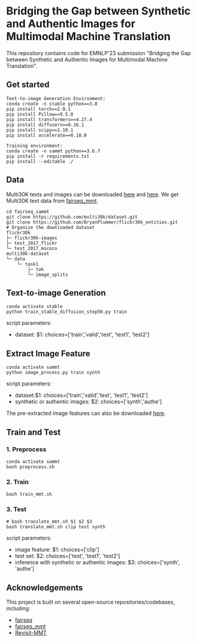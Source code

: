 # Bridging the Gap between Synthetic and Authentic Images for Multimodal Machine Translation
This repository contains code for EMNLP'23 submission "Bridging the Gap between Synthetic and Authentic Images for Multimodal Machine Translation".

## Get started
```
Text-to-image Generation Environment:
conda create -n stable python==3.8
pip install torch==2.0.1
pip install Pillow==9.5.0
pip install transformers==4.27.4
pip install diffusers==0.16.1
pip install scipy==1.10.1
pip install accelerate==0.18.0

Training environment:
conda create -n sammt python==3.6.7
pip install -r requirements.txt
pip install --editable ./
```
## Data
Multi30K texts and images can be downloaded [here](https://github.com/multi30k/dataset) and [here](https://github.com/BryanPlummer/flickr30k_entities). We get Multi30K text data from [fairseq_mmt](https://github.com/zhulifengsheng/fairseq_mmt).
```
cd fairseq_sammt
git clone https://github.com/multi30k/dataset.git
git clone https://github.com/BryanPlummer/flickr30k_entities.git
# Organize the downloaded dataset
flickr30k
├─ flickr30k-images
├─ test_2017_flickr
└─ test_2017_mscoco
multi30k-dataset
└─ data
    └─ task1
        ├─ tok
        └─ image_splits
```
## Text-to-image Generation
```
conda activate stable
python train_stable_diffusion_step50.py train
```
script parameters:
* dataset: $1: choices=['train','valid','test', 'test1', 'test2']
## Extract Image Feature
```
conda activate sammt
python image_process.py train synth
```
script parameters:
* dataset:$1: choices=['train','valid','test', 'test1', 'test2']
* synthetic or authentic images: $2: choices=['synth','authe']

The pre-extracted image features can also be downloaded [here](https://drive.google.com/file/d/1Wwm0Q3IjV5xNmnEEgofMyIonW549UyGQ/view).
## Train and Test
### 1. Preprocess
```
conda activate sammt
bash preprocess.sh
```
### 2. Train
```
bash train_mmt.sh
```
### 3. Test
```
# bash translate_mmt.sh $1 $2 $3
bash translate_mmt.sh clip test synth
```
script parameters:
* image feature: $1: choices=['clip']
* test set: $2: choices=['test', 'test1', 'test2']
* inference with synthetic or authentic images: $3: choices=['synth', 'authe']

## Acknowledgements
This project is built on several open-source repositories/codebases, including:
* [fairseq](https://github.com/facebookresearch/fairseq)
* [fairseq_mmt](https://github.com/zhulifengsheng/fairseq_mmt)
* [Revisit-MMT](https://github.com/LividWo/Revisit-MMT)
